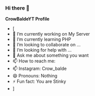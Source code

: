 ### Hi there 👋


**CrowBaldeYT Profile**
- [
- 🔭 I’m currently working on My Server
- 🌱 I’m currently learning PHP
- 👯 I’m looking to collaborate on ...
- 🤔 I’m looking for help with ...
- 💬 Ask me about something you want
- 📫 How to reach me:
- 📫 Instagram: Crow_balde
- 😄 Pronouns: Nothing
- ⚡ Fun fact: You are Stinky
- ]
